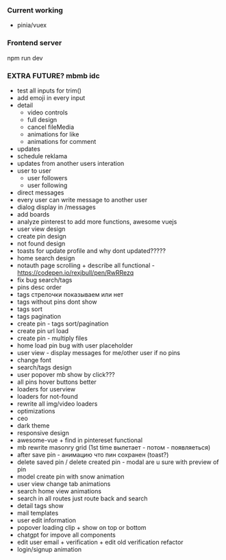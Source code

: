 ### Current working
- pinia/vuex

### Frontend server
npm run dev


### EXTRA FUTURE? mbmb idc
- test all inputs for trim()
- add emoji in every input
- detail
  - video controls
  - full design
  - cancel fileMedia
  - animations for like
  - animations for comment
- updates
 - schedule reklama
 - updates from another users interation
- user to user
  - user followers
  - user following
- direct messages
 - every user can write message to another user
 - dialog display in /messages
- add boards
- analyze pinterest to add more functions, awesome vuejs
- user view design
- create pin design
- not found design
- toasts for update profile and why dont updated?????
- home search design
- notauth page scrolling + describe all functional - https://codepen.io/rexjbull/pen/RwRRezq
- fix bug search/tags
- pins desc order
- tags стрелочки показываем или нет
- tags without pins dont show
- tags sort
- tags pagination
- create pin - tags sort/pagination
- create pin url load
- create pin - multiply files
- home load pin bug with user placeholder
- user view - display messages for me/other user if no pins
- change font
- search/tags design
- user popover mb show by click???
- all pins hover buttons better
- loaders for userview
- loaders for not-found
- rewrite all img/video loaders
- optimizations
- ceo
- dark theme
- responsive design
- awesome-vue + find in pintereset functional
- mb rewrite masonry grid (1st time вылетает - потом - появляеться)
- after save pin - анимацию что пин сохранен (toast?)
- delete saved pin / delete created pin - modal are u sure with preview of pin
- model create pin with snow animation
- user view change tab animations
- search home view animations
- search in all routes just route back and search
- detail tags show
- mail templates 
- user edit information
- popover loading clip + show on top or bottom
- chatgpt for impove all components
- edit user email + verification + edit old verification refactor
- login/signup animation